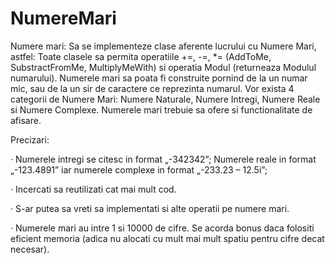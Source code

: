 # NumereMari

Numere mari: Sa se implementeze clase aferente lucrului cu Numere Mari, astfel: Toate
clasele sa permita operatiile +=, -=, *= (AddToMe, SubstractFromMe, MultiplyMeWith)
si operatia Modul (returneaza Modulul numarului). Numerele mari sa poata fi construite
pornind de la un numar mic, sau de la un sir de caractere ce reprezinta numarul. Vor
exista 4 categorii de Numere Mari: Numere Naturale, Numere Intregi, Numere Reale si
Numere Complexe. Numerele mari trebuie sa ofere si functionalitate de afisare.


Precizari:

· Numerele intregi se citesc in format „-342342”; Numerele reale in format
„-123.4891” iar numerele complexe in format „-233.23 – 12.5i”;

· Incercati sa reutilizati cat mai mult cod.

· S-ar putea sa vreti sa implementati si alte operatii pe numere mari.

· Numerele mari au intre 1 si 10000 de cifre. Se acorda bonus daca folositi
eficient memoria (adica nu alocati cu mult mai mult spatiu pentru cifre
decat necesar).

